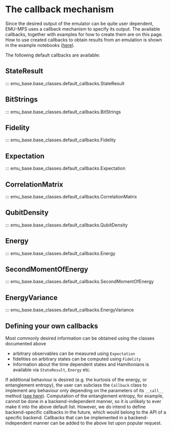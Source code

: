 # The callback mechanism

Since the desired output of the emulator can be quite user dependent, EMU-MPS uses a callback mechanism to specify its output.
The available callbacks, together with examples for how to create them are on this page. How to use created callbacks to obtain results from an emulation is shown in the example notebooks ([here](./notebooks/emu_mps_notebooks/getting_started.ipynb)).

The following default callbacks are available:

## StateResult
::: emu_base.base_classes.default_callbacks.StateResult

## BitStrings
::: emu_base.base_classes.default_callbacks.BitStrings

## Fidelity
::: emu_base.base_classes.default_callbacks.Fidelity

## Expectation
::: emu_base.base_classes.default_callbacks.Expectation

## CorrelationMatrix
::: emu_base.base_classes.default_callbacks.CorrelationMatrix

## QubitDensity
::: emu_base.base_classes.default_callbacks.QubitDensity

## Energy
::: emu_base.base_classes.default_callbacks.Energy

## SecondMomentOfEnergy
::: emu_base.base_classes.default_callbacks.SecondMomentOfEnergy

## EnergyVariance
::: emu_base.base_classes.default_callbacks.EnergyVariance


## Defining your own callbacks
Most commonly desired information can be obtained using the classes documented above

- arbitrary observables can be measured using `Expectation`
- fidelities on arbitrary states can be computed using `Fidelity`
- Information about the time dependent states and Hamiltonians is available via `StateResult`, `Energy` etc.

If additional behaviour is desired (e.g. the kurtosis of the energy, or entanglement entropy), the user can subclass the `Callback` class to implement any behaviour only depending on the parameters of its `__call__` method ([see here](base_classes.md#callback)). Computation of the entanglement entropy, for example, cannot be done in a backend-independent manner, so it is unlikely to ever make it into the above default list. However, we do intend to define backend-specific callbacks in the future, which would belong to the API of a specific backend. Callbacks that can be implemented in a backend-independent manner can be added to the above list upon popular request.
